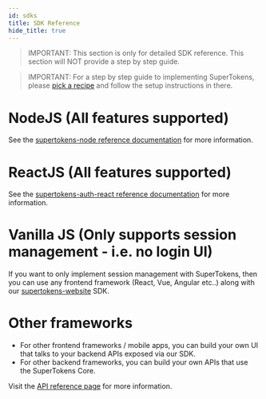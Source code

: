 ```yaml
---
id: sdks
title: SDK Reference
hide_title: true
---
```


<!-- COPY DOCS -->
<!-- ./community/docs/sdks.md -->

> IMPORTANT: This section is only for detailed SDK reference. This section will NOT provide a step by step guide.

> IMPORTANT: For a step by step guide to implementing SuperTokens, please [pick a recipe](/docs/community/recipes) and follow the setup instructions in there.


# NodeJS (All features supported)

See the [supertokens-node reference documentation](/docs/nodejs/installation) for more information.

# ReactJS (All features supported)

See the [supertokens-auth-react reference documentation](/docs/auth-react/installation) for more information.

# Vanilla JS (Only supports session management - i.e. no login UI)

If you want to only implement session management with SuperTokens, then you can use any frontend framework (React, Vue, Angular etc..) along with our [supertokens-website](/docs/website/installation) SDK.

# Other frameworks
- For other frontend frameworks / mobile apps, you can build your own UI that talks to your backend APIs exposed via our SDK.
- For other backend frameworks, you can build your own APIs that use the SuperTokens Core. 

Visit the [API reference page](./apis) for more information.
